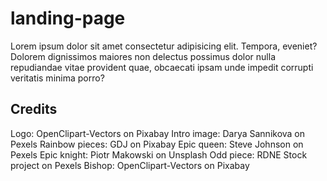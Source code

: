 # landing-page
Lorem ipsum dolor sit amet consectetur adipisicing elit. Tempora, eveniet? Dolorem dignissimos maiores non delectus possimus dolor nulla repudiandae vitae provident quae, obcaecati ipsam unde impedit corrupti veritatis minima porro?

## Credits
Logo: OpenClipart-Vectors on Pixabay
Intro image: Darya Sannikova on Pexels
Rainbow pieces: GDJ on Pixabay
Epic queen: Steve Johnson on Pexels
Epic knight: Piotr Makowski on Unsplash
Odd piece: RDNE Stock project on Pexels
Bishop: OpenClipart-Vectors on Pixabay
